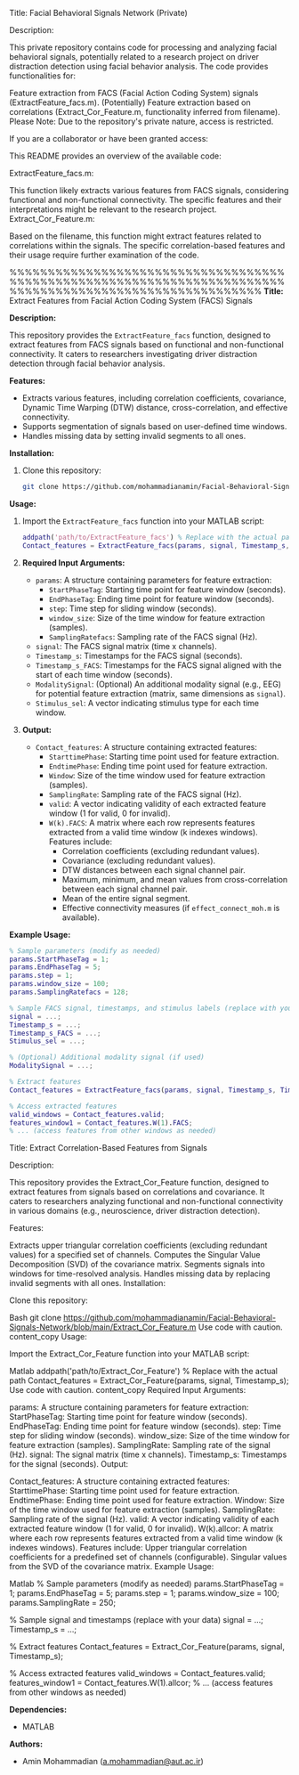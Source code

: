 Title: Facial Behavioral Signals Network (Private)

Description:

This private repository contains code for processing and analyzing facial behavioral signals, potentially related to a research project on driver distraction detection using facial behavior analysis. The code provides functionalities for:

Feature extraction from FACS (Facial Action Coding System) signals (ExtractFeature_facs.m).
(Potentially) Feature extraction based on correlations (Extract_Cor_Feature.m, functionality inferred from filename).
Please Note: Due to the repository's private nature, access is restricted.

If you are a collaborator or have been granted access:

This README provides an overview of the available code:

ExtractFeature_facs.m:

This function likely extracts various features from FACS signals, considering functional and non-functional connectivity.
The specific features and their interpretations might be relevant to the research project.
Extract_Cor_Feature.m:

Based on the filename, this function might extract features related to correlations within the signals.
The specific correlation-based features and their usage require further examination of the code.



%%%%%%%%%%%%%%%%%%%%%%%%%%%%%%%%%%%%%%%%%%%%%%%%%%%%%%%%%%%%%%%%%%%%%%%%%%%%%%%%%%%%%%%%%%%%%%%%%%%%%%%%%
**Title:** Extract Features from Facial Action Coding System (FACS) Signals

**Description:**

This repository provides the `ExtractFeature_facs` function, designed to extract features from FACS signals based on functional and non-functional connectivity. It caters to researchers investigating driver distraction detection through facial behavior analysis.

**Features:**

- Extracts various features, including correlation coefficients, covariance, Dynamic Time Warping (DTW) distance, cross-correlation, and effective connectivity.
- Supports segmentation of signals based on user-defined time windows.
- Handles missing data by setting invalid segments to all ones.

**Installation:**

1. Clone this repository:

   ```bash
   git clone https://github.com/mohammadianamin/Facial-Behavioral-Signals-Network/blob/main/ExtractFeature_facs.m
   ```

**Usage:**

1. Import the `ExtractFeature_facs` function into your MATLAB script:

   ```matlab
   addpath('path/to/ExtractFeature_facs') % Replace with the actual path
   Contact_features = ExtractFeature_facs(params, signal, Timestamp_s, Timestamp_s_FACS, ModalitySignal, Stimulus_sel);
   ```

2. **Required Input Arguments:**

   - `params`: A structure containing parameters for feature extraction:
     - `StartPhaseTag`: Starting time point for feature window (seconds).
     - `EndPhaseTag`: Ending time point for feature window (seconds).
     - `step`: Time step for sliding window (seconds).
     - `window_size`: Size of the time window for feature extraction (samples).
     - `SamplingRatefacs`: Sampling rate of the FACS signal (Hz).
   - `signal`: The FACS signal matrix (time x channels).
   - `Timestamp_s`: Timestamps for the FACS signal (seconds).
   - `Timestamp_s_FACS`: Timestamps for the FACS signal aligned with the start of each time window (seconds).
   - `ModalitySignal`: (Optional) An additional modality signal (e.g., EEG) for potential feature extraction (matrix, same dimensions as `signal`).
   - `Stimulus_sel`: A vector indicating stimulus type for each time window.

3. **Output:**

   - `Contact_features`: A structure containing extracted features:
     - `StarttimePhase`: Starting time point used for feature extraction.
     - `EndtimePhase`: Ending time point used for feature extraction.
     - `Window`: Size of the time window used for feature extraction (samples).
     - `SamplingRate`: Sampling rate of the FACS signal (Hz).
     - `valid`: A vector indicating validity of each extracted feature window (1 for valid, 0 for invalid).
     - `W(k).FACS`: A matrix where each row represents features extracted from a valid time window (k indexes windows). Features include:
       - Correlation coefficients (excluding redundant values).
       - Covariance (excluding redundant values).
       - DTW distances between each signal channel pair.
       - Maximum, minimum, and mean values from cross-correlation between each signal channel pair.
       - Mean of the entire signal segment.
       - Effective connectivity measures (if `effect_connect_moh.m` is available).

**Example Usage:**

```matlab
% Sample parameters (modify as needed)
params.StartPhaseTag = 1;
params.EndPhaseTag = 5;
params.step = 1;
params.window_size = 100;
params.SamplingRatefacs = 128;

% Sample FACS signal, timestamps, and stimulus labels (replace with your data)
signal = ...;
Timestamp_s = ...;
Timestamp_s_FACS = ...;
Stimulus_sel = ...;

% (Optional) Additional modality signal (if used)
ModalitySignal = ...;

% Extract features
Contact_features = ExtractFeature_facs(params, signal, Timestamp_s, Timestamp_s_FACS, ModalitySignal, Stimulus_sel);

% Access extracted features
valid_windows = Contact_features.valid;
features_window1 = Contact_features.W(1).FACS;
% ... (access features from other windows as needed)
```

Title: Extract Correlation-Based Features from Signals

Description:

This repository provides the Extract_Cor_Feature function, designed to extract features from signals based on correlations and covariance. It caters to researchers analyzing functional and non-functional connectivity in various domains (e.g., neuroscience, driver distraction detection).

Features:

Extracts upper triangular correlation coefficients (excluding redundant values) for a specified set of channels.
Computes the Singular Value Decomposition (SVD) of the covariance matrix.
Segments signals into windows for time-resolved analysis.
Handles missing data by replacing invalid segments with all ones.
Installation:

Clone this repository:

Bash
git clone https://github.com/mohammadianamin/Facial-Behavioral-Signals-Network/blob/main/Extract_Cor_Feature.m
Use code with caution.
content_copy
Usage:

Import the Extract_Cor_Feature function into your MATLAB script:

Matlab
addpath('path/to/Extract_Cor_Feature') % Replace with the actual path
Contact_features = Extract_Cor_Feature(params, signal, Timestamp_s);
Use code with caution.
content_copy
Required Input Arguments:

params: A structure containing parameters for feature extraction:
StartPhaseTag: Starting time point for feature window (seconds).
EndPhaseTag: Ending time point for feature window (seconds).
step: Time step for sliding window (seconds).
window_size: Size of the time window for feature extraction (samples).
SamplingRate: Sampling rate of the signal (Hz).
signal: The signal matrix (time x channels).
Timestamp_s: Timestamps for the signal (seconds).
Output:

Contact_features: A structure containing extracted features:
StarttimePhase: Starting time point used for feature extraction.
EndtimePhase: Ending time point used for feature extraction.
Window: Size of the time window used for feature extraction (samples).
SamplingRate: Sampling rate of the signal (Hz).
valid: A vector indicating validity of each extracted feature window (1 for valid, 0 for invalid).
W(k).allcor: A matrix where each row represents features extracted from a valid time window (k indexes windows). Features include:
Upper triangular correlation coefficients for a predefined set of channels (configurable).
Singular values from the SVD of the covariance matrix.
Example Usage:

Matlab
% Sample parameters (modify as needed)
params.StartPhaseTag = 1;
params.EndPhaseTag = 5;
params.step = 1;
params.window_size = 100;
params.SamplingRate = 250;

% Sample signal and timestamps (replace with your data)
signal = ...;
Timestamp_s = ...;

% Extract features
Contact_features = Extract_Cor_Feature(params, signal, Timestamp_s);

% Access extracted features
valid_windows = Contact_features.valid;
features_window1 = Contact_features.W(1).allcor;
% ... (access features from other windows as needed)


**Dependencies:**

- MATLAB

**Authors:**

- Amin Mohammadian (a.mohammadian@aut.ac.ir)
